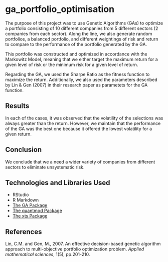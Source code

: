 # ga_portfolio_optimisation
The purpose of this project was to use Genetic Algorithms (GAs) to optimize a portfolio consisting of 10 different companies from 5 different sectors (2 companies from each sector). Along the line, we also generate random portfolios, a balanced portfolio, and different weightings of risk and return to compare to the performance of the portfolio generated by the GA.

This portfolio was constructed and optimized in accordance with the Markowitz Model, meaning that we either target the maximum return for a given level of risk or the minimum risk for a given level of return.

Regarding the GA, we used the Sharpe Ratio as the fitness function to maximize the return. Additionally, we also used the parameters described by Lin & Gen (2007) in their research paper as parametets for the GA function.

## Results
In each of the cases, it was observed that the volatility of the selections was always greater than the return. However, we maintain that the performance of the GA was the best one because it offered the lowest volatility for a given return.

## Conclusion
We conclude that we a need a wider variety of companies from different sectors to eliminate unsystematic risk.

## Technologies and Libraries Used
<ul>
  <li>RStudio</li>
  <li>R Markdown</li>
  <li><a href="https://cran.r-project.org/web/packages/GA/index.html">The GA Package</a></li>
  <li><a href="https://cran.r-project.org/web/packages/quantmod/index.html">The quantmod Package</a></li>
  <li><a href="https://cran.r-project.org/web/packages/xts/index.html">The xts Package</a></li>
</ul>

## References
Lin, C.M. and Gen, M., 2007. An effective decision-based genetic algorithm approach to multi-objective
portfolio optimization problem. <i>Applied mathematical sciences</i>, 1(5), pp.201-210.
